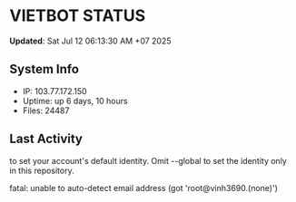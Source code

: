 # VIETBOT STATUS
**Updated**: Sat Jul 12 06:13:30 AM +07 2025

## System Info
- IP: 103.77.172.150
- Uptime: up 6 days, 10 hours
- Files: 24487

## Last Activity

to set your account's default identity.
Omit --global to set the identity only in this repository.

fatal: unable to auto-detect email address (got 'root@vinh3690.(none)')

